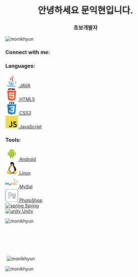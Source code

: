<h1 align="center">안녕하세요 문익현입니다.</h1>
<h3 align="center">초보개발자</h3>

<p align="left"> <img src="https://komarev.com/ghpvc/?username=monikhyun&label=Profile%20views&color=0e75b6&style=flat" alt="monikhyun" /> </p>

<h3 align="left">Connect with me:</h3>
<p align="left">
</p>

<h3 align="left">Languages:</h3>

<a href="https://www.java.com" target="_blank" rel="noreferrer">
<img src="https://raw.githubusercontent.com/devicons/devicon/master/icons/java/java-original.svg" alt="java" width="40" height="40"/>
JAVA<br>
</a>
<a href="https://www.w3.org/html/" target="_blank" rel="noreferrer">
<img src="https://raw.githubusercontent.com/devicons/devicon/master/icons/html5/html5-original-wordmark.svg" alt="html5" width="40" height="40"/>
HTML5<br>
</a> 

<a href="https://www.w3schools.com/css/" target="_blank" rel="noreferrer">
<img src="https://raw.githubusercontent.com/devicons/devicon/master/icons/css3/css3-original-wordmark.svg" 
alt="css3" width="40" height="40"/> CSS3<br>
</a>

<a href="https://developer.mozilla.org/en-US/docs/Web/JavaScript" target="_blank" rel="noreferrer">
<img src="https://raw.githubusercontent.com/devicons/devicon/master/icons/javascript/javascript-original.svg" alt="javascript" width="40" height="40"/> 
JavaScript
</a>

<h3 align="left">Tools:</h3>

<p align="left"> <a href="https://developer.android.com" target="_blank" rel="noreferrer"> 
<img src="https://raw.githubusercontent.com/devicons/devicon/master/icons/android/android-original-wordmark.svg"
alt="android" width="40" height="40"/> Android<br>
</a> 


<a href="https://www.linux.org/" target="_blank" rel="noreferrer"> 
<img src="https://raw.githubusercontent.com/devicons/devicon/master/icons/linux/linux-original.svg" alt="linux" width="40" height="40"/> 
Linux<br>
</a>
<a href="https://www.mysql.com/" target="_blank" rel="noreferrer">
<img src="https://raw.githubusercontent.com/devicons/devicon/master/icons/mysql/mysql-original-wordmark.svg" alt="mysql" width="40" height="40"/> 
MySql<br>
</a>
<a href="https://www.photoshop.com/en" target="_blank" rel="noreferrer"> 
<img src="https://raw.githubusercontent.com/devicons/devicon/master/icons/photoshop/photoshop-line.svg" alt="photoshop" width="40" height="40"/> 
PhotoShop<br>
</a> <a href="https://spring.io/" target="_blank" rel="noreferrer"> 
<img src="https://www.vectorlogo.zone/logos/springio/springio-icon.svg" alt="spring" width="40" height="40"/>
Spring<br>
</a>
<a href="https://unity.com/" target="_blank" rel="noreferrer"> 
<img src="https://www.vectorlogo.zone/logos/unity3d/unity3d-icon.svg" alt="unity" width="40" height="40"/> 
Unity<br>
</a> 
</p>

<p><img align="left" src="https://github-readme-stats.vercel.app/api/top-langs?username=monikhyun&show_icons=true&locale=en&layout=compact" alt="monikhyun" /></p>
<br><br><br><br><br><br>
<p>&nbsp;<img align="center" src="https://github-readme-stats.vercel.app/api?username=monikhyun&show_icons=true&locale=en" alt="monikhyun" /></p>

<p><img align="center" src="https://github-readme-streak-stats.herokuapp.com/?user=monikhyun&" alt="monikhyun" /></p>

